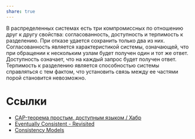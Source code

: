 ```yaml
---
share: true
---
```


В распределенных системах есть три компромиссных по отношению друг к другу свойства: согласованность, доступность и терпимость к разделению. При отказе удается сохранить только два из них.
Согласованность является характеристикой системы, означающей, что при обращении к нескольким узлам будет получен один и тот же ответ. Доступность означает, что на каждый запрос будет получен ответ. Терпимость к разделению является способностью системы справляться с тем фактом, что установить связь между ее частями порой становится невозможно.

# Ссылки
- [CAP-теорема простым, доступным языком / Хабр](https://habr.com/ru/post/130577/)
- [Eventually Consistent - Revisited](https://www.allthingsdistributed.com/2008/12/eventually_consistent.html)
- [Consistency Models](https://jepsen.io/consistency)